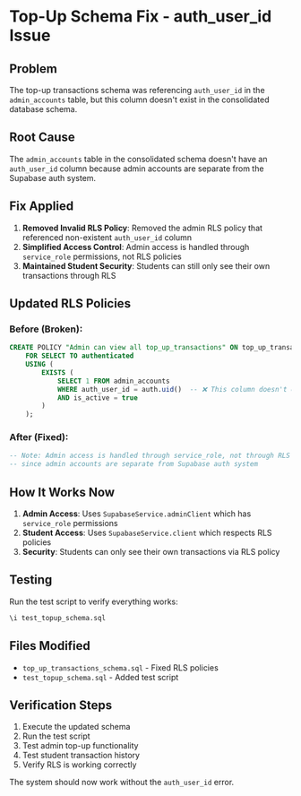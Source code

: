 # Top-Up Schema Fix - auth_user_id Issue

## Problem

The top-up transactions schema was referencing `auth_user_id` in the `admin_accounts` table, but this column doesn't exist in the consolidated database schema.

## Root Cause

The `admin_accounts` table in the consolidated schema doesn't have an `auth_user_id` column because admin accounts are separate from the Supabase auth system.

## Fix Applied

1. **Removed Invalid RLS Policy**: Removed the admin RLS policy that referenced non-existent `auth_user_id` column
2. **Simplified Access Control**: Admin access is handled through `service_role` permissions, not RLS policies
3. **Maintained Student Security**: Students can still only see their own transactions through RLS

## Updated RLS Policies

### Before (Broken):

```sql
CREATE POLICY "Admin can view all top_up_transactions" ON top_up_transactions
    FOR SELECT TO authenticated
    USING (
        EXISTS (
            SELECT 1 FROM admin_accounts
            WHERE auth_user_id = auth.uid()  -- ❌ This column doesn't exist
            AND is_active = true
        )
    );
```

### After (Fixed):

```sql
-- Note: Admin access is handled through service_role, not through RLS policies
-- since admin accounts are separate from Supabase auth system
```

## How It Works Now

1. **Admin Access**: Uses `SupabaseService.adminClient` which has `service_role` permissions
2. **Student Access**: Uses `SupabaseService.client` which respects RLS policies
3. **Security**: Students can only see their own transactions via RLS policy

## Testing

Run the test script to verify everything works:

```sql
\i test_topup_schema.sql
```

## Files Modified

- `top_up_transactions_schema.sql` - Fixed RLS policies
- `test_topup_schema.sql` - Added test script

## Verification Steps

1. Execute the updated schema
2. Run the test script
3. Test admin top-up functionality
4. Test student transaction history
5. Verify RLS is working correctly

The system should now work without the `auth_user_id` error.
